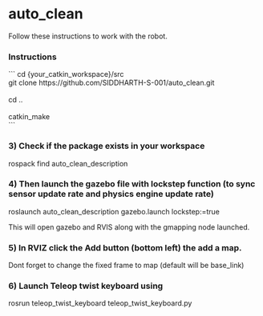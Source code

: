 # auto_clean
Follow these instructions to work with the robot.

<h3>Instructions</h3>
```
cd {your_catkin_workspace}/src
<br>git clone https://github.com/SIDDHARTH-S-001/auto_clean.git</br>
<br>cd ..</br>
<br>catkin_make</br>
```
  
### 3) Check if the package exists in your workspace
  rospack find auto_clean_description
  
### 4) Then launch the gazebo file with lockstep function (to sync sensor update rate and physics engine update rate)
  roslaunch auto_clean_description gazebo.launch lockstep:=true

This will open gazebo and RVIS along with the gmapping node launched.
### 5) In RVIZ click the Add button (bottom left) the add a map.
   Dont forget to change the fixed frame to map (default will be base_link)

### 6) Launch Teleop twist keyboard using 
   rosrun teleop_twist_keyboard teleop_twist_keyboard.py 



